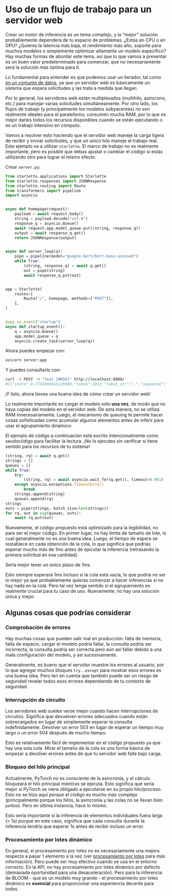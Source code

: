 <!--⚠️ Note that this file is in Markdown but contain specific syntax for our doc-builder (similar to MDX) that may not be
rendered properly in your Markdown viewer.
-->

# Uso de un flujo de trabajo para un servidor web

<Tip>
Crear un motor de inferencia es un tema complejo, y la "mejor" solución probablemente dependerá de tu espacio de problemas. ¿Estás en CPU o en GPU? ¿Quieres la latencia más baja, el rendimiento más alto, soporte para muchos modelos o simplemente optimizar altamente un modelo específico? Hay muchas formas de abordar este tema, así que lo que vamos a presentar es un buen valor predeterminado para comenzar, que no necesariamente será la solución más óptima para ti.
</Tip>


Lo fundamental para entender es que podemos usar un iterador, tal como [en un conjunto de datos](pipeline_tutorial), ya que un servidor web es básicamente un sistema que espera solicitudes y las trata a medida que llegan.

<!--
To do:
Check the content of es/pipeline_tutorial.md
And update the link [en un conjunto de datos](pipeline_tutorial) -> (pipeline_tutorial#using-pipelines-on-a-dataset)
-->

Por lo general, los servidores web están multiplexados (multihilo, asíncrono, etc.) para manejar varias solicitudes simultáneamente. Por otro lado, los flujos de trabajo (y principalmente los modelos subyacentes) no son realmente ideales para el paralelismo; consumen mucha RAM, por lo que es mejor darles todos los recursos disponibles cuando se están ejecutando o es un trabajo intensivo en cómputo.

Vamos a resolver esto haciendo que el servidor web maneje la carga ligera de recibir y enviar solicitudes, y que un único hilo maneje el trabajo real. Este ejemplo va a utilizar `starlette`. El marco de trabajo no es realmente importante, pero es posible que debas ajustar o cambiar el código si estás utilizando otro para lograr el mismo efecto.

Crear `server.py`:

```py
from starlette.applications import Starlette
from starlette.responses import JSONResponse
from starlette.routing import Route
from transformers import pipeline
import asyncio


async def homepage(request):
    payload = await request.body()
    string = payload.decode("utf-8")
    response_q = asyncio.Queue()
    await request.app.model_queue.put((string, response_q))
    output = await response_q.get()
    return JSONResponse(output)


async def server_loop(q):
    pipe = pipeline(model="google-bert/bert-base-uncased")
    while True:
        (string, response_q) = await q.get()
        out = pipe(string)
        await response_q.put(out)


app = Starlette(
    routes=[
        Route("/", homepage, methods=["POST"]),
    ],
)


@app.on_event("startup")
async def startup_event():
    q = asyncio.Queue()
    app.model_queue = q
    asyncio.create_task(server_loop(q))
```

Ahora puedes empezar con:
```bash
uvicorn server:app
```

Y puedes consultarlo con:
```bash
curl -X POST -d "test [MASK]" http://localhost:8000/
#[{"score":0.7742936015129089,"token":1012,"token_str":".","sequence":"test."},...]
```

¡Y listo, ahora tienes una buena idea de cómo crear un servidor web!

Lo realmente importante es cargar el modelo solo **una vez**, de modo que no haya copias del modelo en el servidor web. De esta manera, no se utiliza RAM innecesariamente. Luego, el mecanismo de queuing te permite hacer cosas sofisticadas como acumular algunos elementos antes de inferir para usar el agrupamiento dinámico:

<Tip warning={true}>

El ejemplo de código a continuación está escrito intencionalmente como seudocódigo para facilitar la lectura.
¡No lo ejecutes sin verificar si tiene sentido para los recursos de tu sistema!

</Tip>

```py
(string, rq) = await q.get()
strings = []
queues = []
while True:
    try:
        (string, rq) = await asyncio.wait_for(q.get(), timeout=0.001)  # 1ms
    except asyncio.exceptions.TimeoutError:
        break
    strings.append(string)
    queues.append(rq)
strings
outs = pipe(strings, batch_size=len(strings))
for rq, out in zip(queues, outs):
    await rq.put(out)
```

Nuevamente, el código propuesto está optimizado para la legibilidad, no para ser el mejor código.
En primer lugar, no hay límite de tamaño de lote, lo cual generalmente no es una buena idea. Luego, el tiempo de espera se restablece en cada obtención de la cola, lo que significa que podrías esperar mucho más de 1ms antes de ejecutar la inferencia (retrasando la primera solicitud en esa cantidad).

Sería mejor tener un único plazo de 1ms.

Esto siempre esperará 1ms incluso si la cola está vacía, lo que podría no ser lo mejor ya que probablemente quieras comenzar a hacer inferencias si no hay nada en la cola. Pero tal vez tenga sentido si el agrupamiento es realmente crucial para tu caso de uso. Nuevamente, no hay una solución única y mejor.


## Algunas cosas que podrías considerar

### Comprobación de errores

Hay muchas cosas que pueden salir mal en producción: falta de memoria, falta de espacio, cargar el modelo podría fallar, la consulta podría ser incorrecta, la consulta podría ser correcta pero aún así fallar debido a una mala configuración del modelo, y así sucesivamente.

Generalmente, es bueno que el servidor muestre los errores al usuario, por lo que agregar muchos bloques `try..except` para mostrar esos errores es una buena idea. Pero ten en cuenta que también puede ser un riesgo de seguridad revelar todos esos errores dependiendo de tu contexto de seguridad.

### Interrupción de circuito

Los servidores web suelen verse mejor cuando hacen interrupciones de circuitos. Significa que devuelven errores adecuados cuando están sobrecargados en lugar de simplemente esperar la consulta indefinidamente. Devolver un error 503 en lugar de esperar un tiempo muy largo o un error 504 después de mucho tiempo.

Esto es relativamente fácil de implementar en el código propuesto ya que hay una sola cola. Mirar el tamaño de la cola es una forma básica de empezar a devolver errores antes de que tu servidor web falle bajo carga.

### Bloqueo del hilo principal

Actualmente, PyTorch no es consciente de la asincronía, y el cálculo bloqueará el hilo principal mientras se ejecuta. Esto significa que sería mejor si PyTorch se viera obligado a ejecutarse en su propio hilo/proceso. Esto no se hizo aquí porque el código es mucho más complejo (principalmente porque los hilos, la asincronía y las colas no se llevan bien juntos). Pero en última instancia, hace lo mismo.

Esto sería importante si la inferencia de elementos individuales fuera larga (> 1s) porque en este caso, significa que cada consulta durante la inferencia tendría que esperar 1s antes de recibir incluso un error.

### Procesamiento por lotes dinámico

En general, el procesamiento por lotes no es necesariamente una mejora respecto a pasar 1 elemento a la vez (ver [procesamiento por lotes](https://huggingface.co/docs/transformers/main_classes/pipelines#pipeline-batching) para más información). Pero puede ser muy efectivo cuando se usa en el entorno correcto. En la API, no hay procesamiento por lotes dinámico por defecto (demasiada oportunidad para una desaceleración). Pero para la inferencia de BLOOM - que es un modelo muy grande - el procesamiento por lotes dinámico es **esencial** para proporcionar una experiencia decente para todos.
